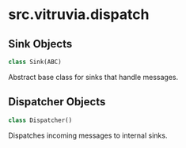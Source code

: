<a id="src.vitruvia.dispatch"></a>

# src.vitruvia.dispatch

<a id="src.vitruvia.dispatch.Sink"></a>

## Sink Objects

```python
class Sink(ABC)
```

Abstract base class for sinks that handle messages.

<a id="src.vitruvia.dispatch.Dispatcher"></a>

## Dispatcher Objects

```python
class Dispatcher()
```

Dispatches incoming messages to internal sinks.

